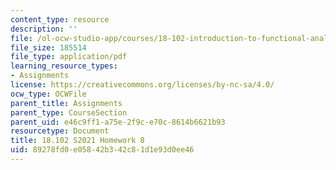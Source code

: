 ```yaml
---
content_type: resource
description: ''
file: /ol-ocw-studio-app/courses/18-102-introduction-to-functional-analysis-spring-2021/89278fd0e05842b342c81d1e93d0ee46_MIT18_102s21_hw8.pdf
file_size: 185514
file_type: application/pdf
learning_resource_types:
- Assignments
license: https://creativecommons.org/licenses/by-nc-sa/4.0/
ocw_type: OCWFile
parent_title: Assignments
parent_type: CourseSection
parent_uid: e46c9ff1-a75e-2f9c-e70c-8614b6621b93
resourcetype: Document
title: 18.102 S2021 Homework 8
uid: 89278fd0-e058-42b3-42c8-1d1e93d0ee46
---
```

